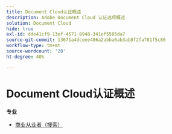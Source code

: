 ```yaml
---
title: Document Cloud认证概述
description: Adobe Document Cloud 认证选项概述
solution: Document Cloud
hide: true
exl-id: dde41cf9-13ef-4571-8948-341ef5585da7
source-git-commit: 13671a4dceee486a2abba6ab3ab8f2fa781f5c86
workflow-type: tm+mt
source-wordcount: '20'
ht-degree: 40%

---
```


# Document Cloud认证概述

**专业**

* [商业从业者（搜索）](/help/certifications/adc/adc-p-business.md) <!--AD0-D106-->


